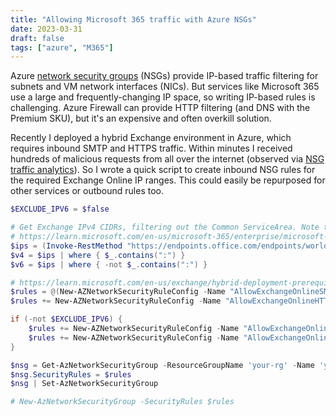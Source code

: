 ```yaml
---
title: "Allowing Microsoft 365 traffic with Azure NSGs"
date: 2023-03-31
draft: false
tags: ["azure", "M365"]
---
```


Azure [network security groups](https://learn.microsoft.com/en-us/azure/virtual-network/network-security-groups-overview) (NSGs) provide IP-based traffic filtering for subnets and VM network interfaces (NICs). But services like Microsoft 365 use a large and frequently-changing IP space, so writing IP-based rules is challenging. Azure Firewall can provide HTTP filtering (and DNS with the Premium SKU), but it's an expensive and often overkill solution.

Recently I deployed a hybrid Exchange environment in Azure, which requires inbound SMTP and HTTPS traffic. Within minutes I received hundreds of malicious requests from all over the internet (observed via [NSG traffic analytics](https://learn.microsoft.com/en-us/azure/network-watcher/traffic-analytics)). So I wrote a quick script to create inbound NSG rules for the required Exchange Online IP ranges. This could easily be repurposed for other services or outbound rules too.

```PowerShell
$EXCLUDE_IPV6 = $false

# Get Exchange IPv4 CIDRs, filtering out the Common ServiceArea. Note that NSGs don't support v4 and v6 in the same rule as of writing, and PowerShell doesn't have a built-in parser to differentiate
# https://learn.microsoft.com/en-us/microsoft-365/enterprise/microsoft-365-ip-web-service#endpoints-web-method
$ips = (Invoke-RestMethod "https://endpoints.office.com/endpoints/worldwide?clientrequestid=$(New-Guid)&Instance=Worldwide&ServiceAreas=Exchange&NoIPv6=$EXCLUDE_IPV6") | where { $_.ServiceArea -eq "Exchange" -and $_.ips -ne $null } | select -ExpandProperty ips -Unique
$v4 = $ips | where { $_.contains(":") }
$v6 = $ips | where { -not $_.contains(":") }

# https://learn.microsoft.com/en-us/exchange/hybrid-deployment-prerequisites#hybrid-deployment-protocols-ports-and-endpoints
$rules = @(New-AZNetworkSecurityRuleConfig -Name "AllowExchangeOnlineSMTPInBoundV4" -Direction Inbound -Priority 100 -Access Allow -Protocol Tcp -SourceAddressPrefix $v4 -SourcePortRange * -DestinationAddressPrefix * -DestinationPortRange 25)
$rules += New-AZNetworkSecurityRuleConfig -Name "AllowExchangeOnlineHTTPSInBoundV4" -Direction Inbound -Priority 101 -Access Allow -Protocol Tcp -SourceAddressPrefix $v4 -SourcePortRange * -DestinationAddressPrefix * -DestinationPortRange 443

if (-not $EXCLUDE_IPV6) {
	$rules += New-AZNetworkSecurityRuleConfig -Name "AllowExchangeOnlineSMTPInBoundV6" -Direction Inbound -Priority 100 -Access Allow -Protocol Tcp -SourceAddressPrefix $v6 -SourcePortRange * -DestinationAddressPrefix * -DestinationPortRange 25
	$rules += New-AZNetworkSecurityRuleConfig -Name "AllowExchangeOnlineHTTPSInBoundV6" -Direction Inbound -Priority 101 -Access Allow -Protocol Tcp -SourceAddressPrefix $v6 -SourcePortRange * -DestinationAddressPrefix * -DestinationPortRange 443
}

$nsg = Get-AzNetworkSecurityGroup -ResourceGroupName 'your-rg' -Name 'your-nsg'
$nsg.SecurityRules = $rules
$nsg | Set-AzNetworkSecurityGroup

# New-AzNetworkSecurityGroup -SecurityRules $rules
```
